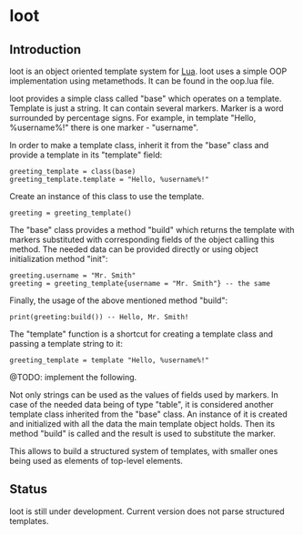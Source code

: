 # loot
## Introduction
loot is an object oriented template system for [Lua](http://www.lua.org/). loot uses a simple OOP implementation using metamethods. It can be found in the oop.lua file. 

loot provides a simple class called "base" which operates on a template. Template is just a string. It can contain several markers. Marker is a word surrounded by percentage signs. 
For example, in template "Hello, %username%!" there is one marker - "username". 

In order to make a template class, inherit it from the "base" class and provide a template in its "template" field:

    greeting_template = class(base)
    greeting_template.template = "Hello, %username%!"

Create an instance of this class to use the template.

    greeting = greeting_template()

The "base" class provides a method "build" which returns the template with markers substituted with corresponding fields of the object calling this method. The needed data can be provided directly or using object initialization method "init":

    greeting.username = "Mr. Smith"
    greeting = greeting_template{username = "Mr. Smith"} -- the same

Finally, the usage of the above mentioned method "build":

    print(greeting:build()) -- Hello, Mr. Smith!

The "template" function is a shortcut for creating a template class and passing a template string to it:

    greeting_template = template "Hello, %username%!"

@TODO: implement the following. 

Not only strings can be used as the values of fields used by markers. In case of the needed data being of type "table", it is considered another template class inherited from the "base" class. An instance of it is created and initialized with all the data the main template object holds. Then its method "build" is called and the result is used to substitute the marker. 

This allows to build a structured system of templates, with smaller ones being used as elements of top-level elements.

## Status
loot is still under development. Current version does not parse structured templates.
   
